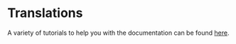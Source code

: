 # Translations

A variety of tutorials to help you with the documentation can be found
[here](https://ade-scheduler.readthedocs.io/en/latest/tutorials/contribute.html#translations).
